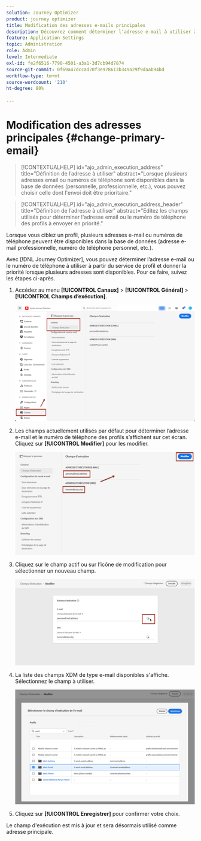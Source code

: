 ```yaml
---
solution: Journey Optimizer
product: journey optimizer
title: Modification des adresses e-mails principales
description: Découvrez comment déterminer l’adresse e-mail à utiliser à partir du service de profil.
feature: Application Settings
topic: Administration
role: Admin
level: Intermediate
exl-id: fe2f6516-7790-4501-a3a1-3d7cb94d7874
source-git-commit: 0f69a47dccad20f3e978613b349a29f9daab94bd
workflow-type: tm+mt
source-wordcount: '210'
ht-degree: 80%

---
```


# Modification des adresses principales {#change-primary-email}

>[!CONTEXTUALHELP]
>id="ajo_admin_execution_address"
>title="Définition de l’adresse à utiliser"
>abstract="Lorsque plusieurs adresses email ou numéros de téléphone sont disponibles dans la base de données (personnelle, professionnelle, etc.), vous pouvez choisir celle dont l&#39;envoi doit être prioritaire."

>[!CONTEXTUALHELP]
>id="ajo_admin_execution_address_header"
>title="Définition de l’adresse à utiliser"
>abstract="Editez les champs utilisés pour déterminer l&#39;adresse email ou le numéro de téléphone des profils à envoyer en priorité."

Lorsque vous ciblez un profil, plusieurs adresses e-mail ou numéros de téléphone peuvent être disponibles dans la base de données (adresse e-mail professionnelle, numéro de téléphone personnel, etc.).

Avec [!DNL Journey Optimizer], vous pouvez déterminer l’adresse e-mail ou le numéro de téléphone à utiliser à partir du service de profil et donner la priorité lorsque plusieurs adresses sont disponibles. Pour ce faire, suivez les étapes ci-après.

1. Accédez au menu **[!UICONTROL Canaux]** > **[!UICONTROL Général]** > **[!UICONTROL Champs d’exécution]**.

   ![](assets/primary-address-execution-fields.png)

1. Les champs actuellement utilisés par défaut pour déterminer l’adresse e-mail et le numéro de téléphone des profils s’affichent sur cet écran. Cliquez sur **[!UICONTROL Modifier]** pour les modifier.

   ![](assets/primary-address.png)

1. Cliquez sur le champ actif ou sur l’icône de modification pour sélectionner un nouveau champ.

   ![](assets/primary-address-edit.png)

1. La liste des champs XDM de type e-mail disponibles s&#39;affiche. Sélectionnez le champ à utiliser.

   ![](assets/primary-address-select-field.png)

1. Cliquez sur **[!UICONTROL Enregistrer]** pour confirmer votre choix.

Le champ d&#39;exécution est mis à jour et sera désormais utilisé comme adresse principale.

<!--1. You can also select an additional field to use as secondary email address. This allows you to determine which field to use if the primary field is empty for a profile. -->

